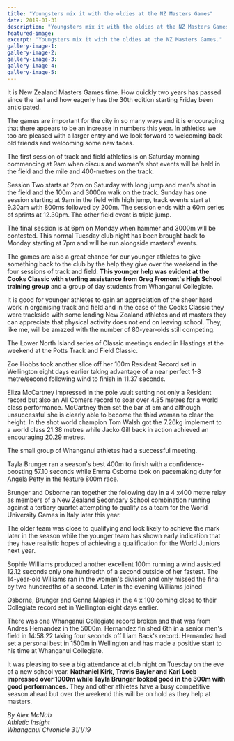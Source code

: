 ```yaml
---
title: "Youngsters mix it with the oldies at the NZ Masters Games"
date: 2019-01-31
description: "Youngsters mix it with the oldies at the NZ Masters Games..."
featured-image: 
excerpt: "Youngsters mix it with the oldies at the NZ Masters Games."
gallery-image-1: 
gallery-image-2: 
gallery-image-3: 
gallery-image-4: 
gallery-image-5: 
---
```


<p>It is New Zealand Masters Games time. How quickly two years has passed since the last and how eagerly has the 30th edition starting Friday been anticipated.</p>
<p class="element element-paragraph">The games are important for the city in so many ways and it is encouraging that there appears to be an increase in numbers this year. In athletics we too are pleased with a larger entry and we look forward to welcoming back old friends and welcoming some new faces.</p>
<p class="element element-paragraph">The first session of track and field athletics is on Saturday morning commencing at 9am when discus and women's shot events will be held in the field and the mile and 400-metres on the track.</p>
<p class="element element-paragraph">Session Two starts at 2pm on Saturday with long jump and men's shot in the field and the 100m and 3000m walk on the track. Sunday has one session starting at 9am in the field with high jump, track events start at 9.30am with 800ms followed by 200m. The session ends with a 60m series of sprints at 12.30pm. The other field event is triple jump.</p>
<p class="element element-paragraph">The final session is at 6pm on Monday when hammer and 3000m will be contested. This normal Tuesday club night has been brought back to Monday starting at 7pm and will be run alongside masters' events.</p>
<p class="element element-paragraph">The games are also a great chance for our younger athletes to give something back to the club by the help they give over the weekend in the four sessions of track and field. <strong>This younger help was evident at the Cooks Classic with sterling assistance from Greg Fromont's High School training group</strong> and a group of day students from Whanganui Collegiate.</p>
<p class="element element-paragraph">It is good for younger athletes to gain an appreciation of the sheer hard work in organising track and field and in the case of the Cooks Classic they were trackside with some leading New Zealand athletes and at masters they can appreciate that physical activity does not end on leaving school. They, like me, will be amazed with the number of 80-year-olds still competing.</p>
<p class="element element-paragraph">The Lower North Island series of Classic meetings ended in Hastings at the weekend at the Potts Track and Field Classic.</p>
<p class="element element-paragraph">Zoe Hobbs took another slice off her 100m Resident Record set in Wellington eight days earlier taking advantage of a near perfect 1-8 metre/second following wind to finish in 11.37 seconds.</p>
<p class="element element-paragraph">Eliza McCartney impressed in the pole vault setting not only a Resident record but also an All Comers record to soar over 4.85 metres for a world class performance. McCartney then set the bar at 5m and although unsuccessful she is clearly able to become the third woman to clear the height. In the shot world champion Tom Walsh got the 7.26kg implement to a world class 21.38 metres while Jacko Gill back in action achieved an encouraging 20.29 metres.</p>
<p class="element element-paragraph">The small group of Whanganui athletes had a successful meeting.</p>
<p class="element element-paragraph">Tayla Brunger ran a season's best 400m to finish with a confidence-boosting 57.10 seconds while Emma Osborne took on pacemaking duty for Angela Petty in the feature 800m race.</p>
<p class="element element-paragraph">Brunger and Osborne ran together the following day in a 4 x400 metre relay as members of a New Zealand Secondary School combination running against a tertiary quartet attempting to qualify as a team for the World University Games in Italy later this year.</p>
<p class="element element-paragraph">The older team was close to qualifying and look likely to achieve the mark later in the season while the younger team has shown early indication that they have realistic hopes of achieving a qualification for the World Juniors next year.</p>
<p class="element element-paragraph">Sophie Williams produced another excellent 100m running a wind assisted 12.12 seconds only one hundredth of a second outside of her fastest. The 14-year-old Williams ran in the women's division and only missed the final by two hundredths of a second. Later in the evening Williams joined</p>
<p class="element element-paragraph">Osborne, Brunger and Genna Maples in the 4 x 100 coming close to their Collegiate record set in Wellington eight days earlier.</p>
<p class="element element-paragraph">There was one Whanganui Collegiate record broken and that was from Andres Hernandez in the 5000m. Hernandez finished 6th in a senior men's field in 14:58.22 taking four seconds off Liam Back's record. Hernandez had set a personal best in 1500m in Wellington and has made a positive start to his time at Whanganui Collegiate.</p>
<p class="element element-paragraph">It was pleasing to see a big attendance at club night on Tuesday on the eve of a new school year. <strong>Nathaniel Kirk, Travis Bayler and Karl Loeb impressed over 1000m while Tayla Brunger looked good in the 300m with good performances.</strong> They and other athletes have a busy competitive season ahead but over the weekend this will be on hold as they help at masters.</p>
<p class="element element-paragraph"><em>By Alex McNab</em><br /><em>Athletic Insight</em><br /><em>Whanganui Chronicle 31/1/19</em></p>

